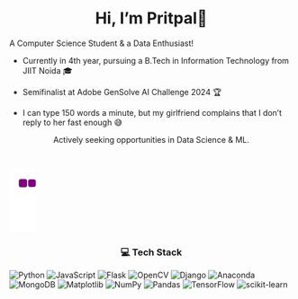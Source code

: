 <div align="center">
  
# Hi, I’m Pritpal👋

</div>

A Computer Science Student & a Data Enthusiast!

- Currently in 4th year, pursuing a B.Tech in Information Technology from JIIT Noida 🎓

- Semifinalist at Adobe GenSolve AI Challenge 2024 🏆

- I can type 150 words a minute, but my girlfriend complains that I don’t reply to her fast enough 😅

<div align="center">
  
Actively seeking opportunities in Data Science & ML.

</div>
<br>

![snake gif](https://github.com/pritpalcodes/pritpalcodes/blob/output/github-contribution-grid-snake.gif)

<div align="center">

### 💻 Tech Stack

</div>

![Python](https://img.shields.io/badge/python-3670A0?style=plastic&logo=python&logoColor=ffdd54) ![JavaScript](https://img.shields.io/badge/javascript-%23323330.svg?style=plastic&logo=javascript&logoColor=%23F7DF1E) ![Flask](https://img.shields.io/badge/flask-%23000.svg?style=plastic&logo=flask&logoColor=white) ![OpenCV](https://img.shields.io/badge/opencv-%23white.svg?style=plastic&logo=opencv&logoColor=white) ![Django](https://img.shields.io/badge/django-%23092E20.svg?style=plastic&logo=django&logoColor=white) ![Anaconda](https://img.shields.io/badge/Anaconda-%2344A833.svg?style=plastic&logo=anaconda&logoColor=white) ![MongoDB](https://img.shields.io/badge/MongoDB-%234ea94b.svg?style=plastic&logo=mongodb&logoColor=white)  ![Matplotlib](https://img.shields.io/badge/Matplotlib-%23ffffff.svg?style=plastic&logo=Matplotlib&logoColor=black) ![NumPy](https://img.shields.io/badge/numpy-%23013243.svg?style=plastic&logo=numpy&logoColor=white) ![Pandas](https://img.shields.io/badge/pandas-%23150458.svg?style=plastic&logo=pandas&logoColor=white) ![TensorFlow](https://img.shields.io/badge/TensorFlow-%23FF6F00.svg?style=plastic&logo=TensorFlow&logoColor=white) ![scikit-learn](https://img.shields.io/badge/scikit--learn-%23F7931E.svg?style=plastic&logo=scikit-learn&logoColor=white)

